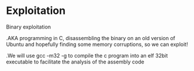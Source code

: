 # Exploitation
Binary exploitation 

.AKA programming in C, disassembling the binary on an old version of Ubuntu and hopefully finding some memory corruptions, so we can exploit!

.We will use gcc -m32 -g to compile the c program into an elf 32bit executable to facilitate the analysis of the assembly code



